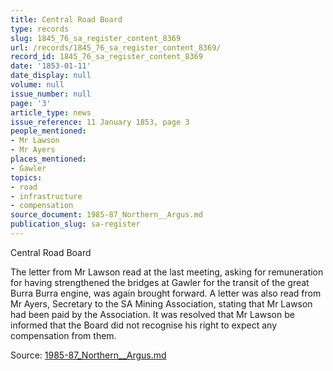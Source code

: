 ```yaml
---
title: Central Road Board
type: records
slug: 1845_76_sa_register_content_8369
url: /records/1845_76_sa_register_content_8369/
record_id: 1845_76_sa_register_content_8369
date: '1853-01-11'
date_display: null
volume: null
issue_number: null
page: '3'
article_type: news
issue_reference: 11 January 1853, page 3
people_mentioned:
- Mr Lawson
- Mr Ayers
places_mentioned:
- Gawler
topics:
- road
- infrastructure
- compensation
source_document: 1985-87_Northern__Argus.md
publication_slug: sa-register
---
```


Central Road Board

The letter from Mr Lawson read at the last meeting, asking for remuneration for having strengthened the bridges at Gawler for the transit of the great Burra Burra engine, was again brought forward.  A letter was also read from Mr Ayers, Secretary to the SA Mining Association, stating that Mr Lawson had been paid by the Association.  It was resolved that Mr Lawson be informed that the Board did not recognise his right to expect any compensation from them.

Source: [1985-87_Northern__Argus.md](/downloads/markdown/1985-87_Northern__Argus.md)

